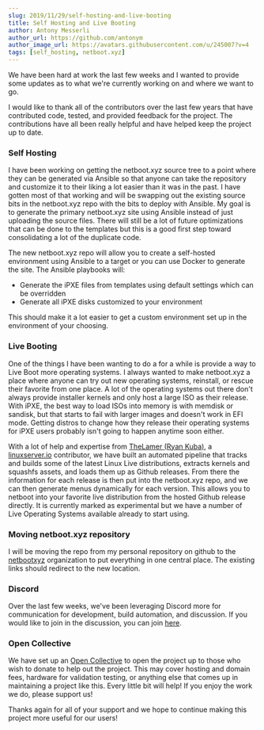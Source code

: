 ```yaml
---
slug: 2019/11/29/self-hosting-and-live-booting
title: Self Hosting and Live Booting
author: Antony Messerli
author_url: https://github.com/antonym
author_image_url: https://avatars.githubusercontent.com/u/245007?v=4
tags: [self_hosting, netboot.xyz]
---
```


We have been hard at work the last few weeks and I wanted to provide some updates as to what we're currently working on and where we want to go.

I would like to thank all of the contributors over the last few years that have contributed code, tested, and provided feedback for the project. The contributions have all been really helpful and have helped keep the project up to date.

### Self Hosting

I have been working on getting the netboot.xyz source tree to a point where they can be generated via Ansible so that anyone can take the repository and customize it to their liking a lot easier than it was in the past. I have gotten most of that working and will be swapping out the existing source bits in the netboot.xyz repo with the bits to deploy with Ansible. My goal is to generate the primary netboot.xyz site using Ansible instead of just uploading the source files. There will still be a lot of future optimizations that can be done to the templates but this is a good first step toward consolidating a lot of the duplicate code.

The new netboot.xyz repo will allow you to create a self-hosted environment using Ansible to a target or you can use Docker to generate the site.  The Ansible playbooks will:

* Generate the iPXE files from templates using default settings which can be overridden
* Generate all iPXE disks customized to your environment

This should make it a lot easier to get a custom environment set up in the environment of your choosing.

### Live Booting

One of the things I have been wanting to do a for a while is provide a way to Live Boot more operating systems.  I always wanted to make netboot.xyz a place where anyone can try out new operating systems, reinstall, or rescue their favorite from one place. A lot of the operating systems out there don't always provide installer kernels and only host a large ISO as their release. With iPXE, the best way to load ISOs into memory is with memdisk or sandisk, but that starts to fail with larger images and doesn't work in EFI mode. Getting distros to change how they release their operating systems for iPXE users probably isn't going to happen anytime soon either.

With a lot of help and expertise from [TheLamer (Ryan Kuba)](https://github.com/thelamer), a [linuxserver.io](https://linuxserver.io) contributor, we have built an automated pipeline that tracks and builds some of the latest Linux Live distributions, extracts kernels and squashfs assets, and loads them up as Github releases.  From there the information for each release is then put into the netboot.xyz repo, and we can then generate menus dynamically for each version.  This allows you to netboot into your favorite live distribution from the hosted Github release directly.  It is currently marked as experimental but we have a number of Live Operating Systems available already to start using.

### Moving netboot.xyz repository

I will be moving the repo from my personal repository on github to the [netbootxyz](https://github.com/netbootxyz) organization to put everything in one central place. The existing links should redirect to the new location.

### Discord

Over the last few weeks, we've been leveraging Discord more for communication for development, build automation, and discussion. If you would like to join in the discussion, you can join [here](https://discord.gg/An6PA2a).


### Open Collective

We have set up an [Open Collective](https://opencollective.com/netbootxyz) to open the project up to those who wish to donate to help out the project. This may cover hosting and domain fees, hardware for validation testing, or anything else that comes up in maintaining a project like this. Every little bit will help! If you enjoy the work we do, please support us!

Thanks again for all of your support and we hope to continue making this project more useful for our users!
